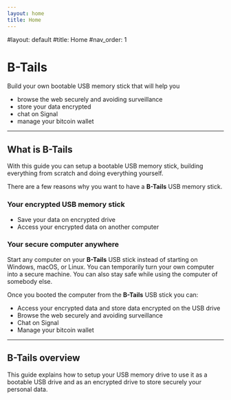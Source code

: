 ```yaml
---
layout: home
title: Home
---
```


#layout: default
#title: Home
#nav_order: 1

# B-Tails

Build your own bootable USB memory stick that will help you
* browse the web securely and avoiding surveillance
* store your data encrypted
* chat on Signal
* manage your bitcoin wallet

---

## What is B-Tails

With this guide you can setup a bootable USB memory stick, building everything from scratch and doing everything yourself.

There are a few reasons why you want to have a **B-Tails** USB memory stick.

### Your encrypted USB memory stick
* Save your data on encrypted drive
* Access your encrypted data on another computer

### Your secure computer anywhere

Start any computer on your **B-Tails** USB stick instead of starting on Windows, macOS, or Linux.
You can temporarily turn your own computer into a secure machine. You can also stay safe while using the computer of somebody else.

Once you booted the computer from the **B-Tails** USB stick you can:
* Access your encrypted data and store data encrypted on the USB drive
* Browse the web securely and avoiding surveillance
* Chat on Signal
* Manage your bitcoin wallet

---
## B-Tails overview

This guide explains how to setup your USB memory drive to use it as a bootable USB drive and as an encrypted drive to store securely your personal data.
